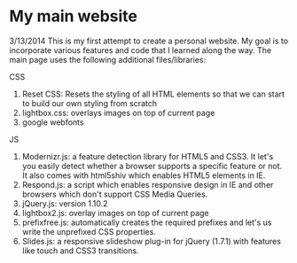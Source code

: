 My main website
=======
3/13/2014
This is my first attempt to create a personal website. My goal is to incorporate various features and code that I learned
along the way.
The main page uses the following additional files/libraries:

CSS
1. Reset CSS: Resets the styling of all HTML elements so that we can start to build our own styling from scratch
2. lightbox.css: overlays images on top of current page
3. google webfonts

JS
1. Modernizr.js: a feature detection library for HTML5 and CSS3. It let's you easily detect whether a browser supports a specific feature or not. It also comes with html5shiv which enables HTML5 elements in IE.
2. Respond.js: a script which enables responsive design in IE and other browsers which don't support CSS Media Queries.
3. jQuery.js: version 1.10.2 
4. lightbox2.js: overlay images on top of current page
5. prefixfree.js: automatically creates the required prefixes and let's us write the unprefixed CSS properties.
6. Slides.js: a responsive slideshow plug-in for jQuery (1.7.1) with features like touch and CSS3 transitions.
